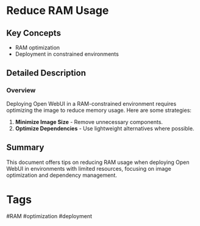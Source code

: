 # Reduce RAM Usage

## Key Concepts
- RAM optimization
- Deployment in constrained environments

## Detailed Description

### Overview
Deploying Open WebUI in a RAM-constrained environment requires optimizing the image to reduce memory usage. Here are some strategies:

1. **Minimize Image Size**   - Remove unnecessary components.
2. **Optimize Dependencies**  - Use lightweight alternatives where possible.

## Summary
This document offers tips on reducing RAM usage when deploying Open WebUI in environments with limited resources, focusing on image optimization and dependency management.

# Tags
#RAM #optimization #deployment